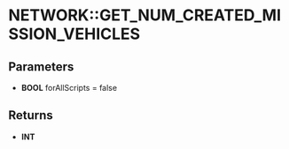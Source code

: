 # NETWORK::GET_NUM_CREATED_MISSION_VEHICLES

## Parameters
* **BOOL** forAllScripts = false

## Returns
* **INT**